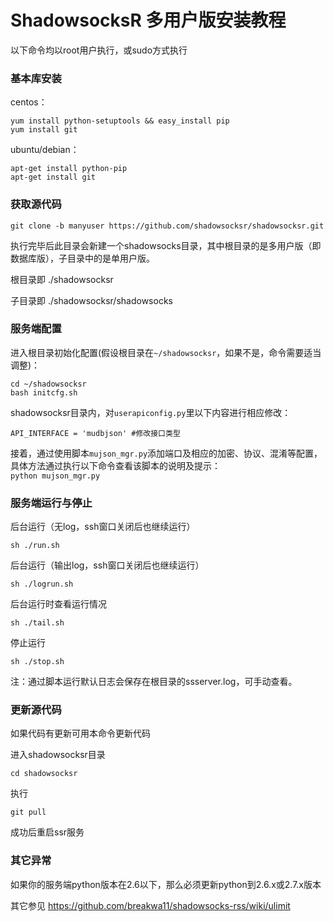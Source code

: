 # ShadowsocksR 多用户版安装教程 #

以下命令均以root用户执行，或sudo方式执行

### 基本库安装 ###
centos： 
```
yum install python-setuptools && easy_install pip
yum install git
```
ubuntu/debian： 
```
apt-get install python-pip
apt-get install git
```

### 获取源代码 ###
`git clone -b manyuser https://github.com/shadowsocksr/shadowsocksr.git`

执行完毕后此目录会新建一个shadowsocks目录，其中根目录的是多用户版（即数据库版），子目录中的是单用户版。

根目录即 ./shadowsocksr

子目录即 ./shadowsocksr/shadowsocks 


### 服务端配置 ###
进入根目录初始化配置(假设根目录在`~/shadowsocksr`，如果不是，命令需要适当调整)：
```
cd ~/shadowsocksr
bash initcfg.sh
```

shadowsocksr目录内，对`userapiconfig.py`里以下内容进行相应修改： 
```
API_INTERFACE = 'mudbjson' #修改接口类型
```

接着，通过使用脚本`mujson_mgr.py`添加端口及相应的加密、协议、混淆等配置，具体方法通过执行以下命令查看该脚本的说明及提示：  
`python mujson_mgr.py`

### 服务端运行与停止 ###

后台运行（无log，ssh窗口关闭后也继续运行） 

`sh ./run.sh`

后台运行（输出log，ssh窗口关闭后也继续运行） 

`sh ./logrun.sh`

后台运行时查看运行情况 

`sh ./tail.sh`

停止运行 

`sh ./stop.sh`

注：通过脚本运行默认日志会保存在根目录的ssserver.log，可手动查看。

### 更新源代码 ###
如果代码有更新可用本命令更新代码

进入shadowsocksr目录 

`cd shadowsocksr` 

执行 

`git pull` 

成功后重启ssr服务

### 其它异常 ###
如果你的服务端python版本在2.6以下，那么必须更新python到2.6.x或2.7.x版本

其它参见 https://github.com/breakwa11/shadowsocks-rss/wiki/ulimit